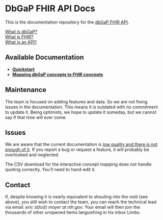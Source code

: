 # DbGaP FHIR API Docs

This is the documentation repository for the [dbGaP FHIR API](http://dbgap-api.ncbi.nlm.nih.gov/fhir/x1).  

[What is dbGaP?](https://www.ncbi.nlm.nih.gov/gap/)  
[What is FHIR?](https://hl7.org/fhir/)  
[What is an API?](https://en.wikipedia.org/wiki/API)

## Available Documentation
* [**Quickstart**](quickstart.md)
* [**Mapping dbGaP concepts to FHIR concepts**](https://dbgap-api-preview.ncbi.nlm.nih.gov/fhir-mapping/interactive/)

## Maintenance
The team is focused on adding features and data.
So we are not fixing issues in the documentation.
This means it is outdated with no commitment
to update it. Being optimists, we hope to update
it someday, but we cannot say if that time will
ever come.

## Issues
We are aware that the current documentation is
[low quality and there is not enough of it](https://www.goodreads.com/quotes/4151-there-s-an-old-joke---um-two-elderly-women-are).
If you report a bug or request a feature, it will probably be overlooked
and neglected.

The CSV download for the interactive concept mapping does
not handle quoting correctly. You'll need to hand-edit it.

## Contact
If, despite knowing it is nearly equivalent
to shouting into the void (see above), you still wish to contact
the team, you can reach the technical lead via email:
*eric (d)o(t) moyer at nih.gov.* Your email will then join the
thousands of other unopened items languishing in his inbox Limbo.